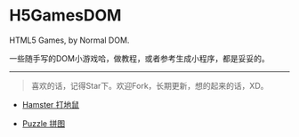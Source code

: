 # H5GamesDOM

HTML5 Games, by Normal DOM.

一些随手写的DOM小游戏哈，做教程，或者参考生成小程序，都是妥妥的。

---

> 喜欢的话，记得Star下。欢迎Fork，长期更新，想的起来的话，XD。

* [Hamster 打地鼠](http://www.zweizhao.com/H5GamesDOM/hamster/)

* [Puzzle 拼图](http://www.zweizhao.com/H5GamesDOM/puzzle/)
